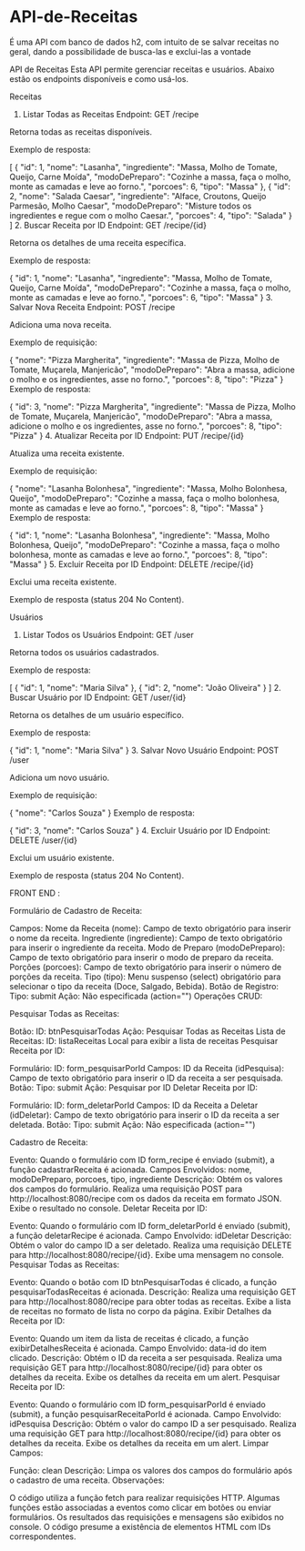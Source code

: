 # API-de-Receitas
É uma API com banco de dados h2, com intuito de se salvar receitas no geral, dando a possibilidade de busca-las e exclui-las a vontade

API de Receitas
Esta API permite gerenciar receitas e usuários. Abaixo estão os endpoints disponíveis e como usá-los.

Receitas
1. Listar Todas as Receitas
Endpoint: GET /recipe

Retorna todas as receitas disponíveis.

Exemplo de resposta:


[
  {
    "id": 1,
    "nome": "Lasanha",
    "ingrediente": "Massa, Molho de Tomate, Queijo, Carne Moída",
    "modoDePreparo": "Cozinhe a massa, faça o molho, monte as camadas e leve ao forno.",
    "porcoes": 6,
    "tipo": "Massa"
  },
  {
    "id": 2,
    "nome": "Salada Caesar",
    "ingrediente": "Alface, Croutons, Queijo Parmesão, Molho Caesar",
    "modoDePreparo": "Misture todos os ingredientes e regue com o molho Caesar.",
    "porcoes": 4,
    "tipo": "Salada"
  }
]
2. Buscar Receita por ID
Endpoint: GET /recipe/{id}

Retorna os detalhes de uma receita específica.

Exemplo de resposta:


{
  "id": 1,
  "nome": "Lasanha",
  "ingrediente": "Massa, Molho de Tomate, Queijo, Carne Moída",
  "modoDePreparo": "Cozinhe a massa, faça o molho, monte as camadas e leve ao forno.",
  "porcoes": 6,
  "tipo": "Massa"
}
3. Salvar Nova Receita
Endpoint: POST /recipe

Adiciona uma nova receita.

Exemplo de requisição:


{
  "nome": "Pizza Margherita",
  "ingrediente": "Massa de Pizza, Molho de Tomate, Muçarela, Manjericão",
  "modoDePreparo": "Abra a massa, adicione o molho e os ingredientes, asse no forno.",
  "porcoes": 8,
  "tipo": "Pizza"
}
Exemplo de resposta:


{
  "id": 3,
  "nome": "Pizza Margherita",
  "ingrediente": "Massa de Pizza, Molho de Tomate, Muçarela, Manjericão",
  "modoDePreparo": "Abra a massa, adicione o molho e os ingredientes, asse no forno.",
  "porcoes": 8,
  "tipo": "Pizza"
}
4. Atualizar Receita por ID
Endpoint: PUT /recipe/{id}

Atualiza uma receita existente.

Exemplo de requisição:

{
  "nome": "Lasanha Bolonhesa",
  "ingrediente": "Massa, Molho Bolonhesa, Queijo",
  "modoDePreparo": "Cozinhe a massa, faça o molho bolonhesa, monte as camadas e leve ao forno.",
  "porcoes": 8,
  "tipo": "Massa"
}
Exemplo de resposta:


{
  "id": 1,
  "nome": "Lasanha Bolonhesa",
  "ingrediente": "Massa, Molho Bolonhesa, Queijo",
  "modoDePreparo": "Cozinhe a massa, faça o molho bolonhesa, monte as camadas e leve ao forno.",
  "porcoes": 8,
  "tipo": "Massa"
}
5. Excluir Receita por ID
Endpoint: DELETE /recipe/{id}

Exclui uma receita existente.

Exemplo de resposta (status 204 No Content).

Usuários
1. Listar Todos os Usuários
Endpoint: GET /user

Retorna todos os usuários cadastrados.

Exemplo de resposta:


[
  {
    "id": 1,
    "nome": "Maria Silva"
  },
  {
    "id": 2,
    "nome": "João Oliveira"
  }
]
2. Buscar Usuário por ID
Endpoint: GET /user/{id}

Retorna os detalhes de um usuário específico.

Exemplo de resposta:


{
  "id": 1,
  "nome": "Maria Silva"
}
3. Salvar Novo Usuário
Endpoint: POST /user

Adiciona um novo usuário.

Exemplo de requisição:


{
  "nome": "Carlos Souza"
}
Exemplo de resposta:


{
  "id": 3,
  "nome": "Carlos Souza"
}
4. Excluir Usuário por ID
Endpoint: DELETE /user/{id}

Exclui um usuário existente.

Exemplo de resposta (status 204 No Content).






FRONT END :

Formulário de Cadastro de Receita:

Campos:
Nome da Receita (nome): Campo de texto obrigatório para inserir o nome da receita.
Ingrediente (ingrediente): Campo de texto obrigatório para inserir o ingrediente da receita.
Modo de Preparo (modoDePreparo): Campo de texto obrigatório para inserir o modo de preparo da receita.
Porções (porcoes): Campo de texto obrigatório para inserir o número de porções da receita.
Tipo (tipo): Menu suspenso (select) obrigatório para selecionar o tipo da receita (Doce, Salgado, Bebida).
Botão de Registro:
Tipo: submit
Ação: Não especificada (action="")
Operações CRUD:

Pesquisar Todas as Receitas:

Botão:
ID: btnPesquisarTodas
Ação: Pesquisar Todas as Receitas
Lista de Receitas:
ID: listaReceitas
Local para exibir a lista de receitas
Pesquisar Receita por ID:

Formulário:
ID: form_pesquisarPorId
Campos:
ID da Receita (idPesquisa): Campo de texto obrigatório para inserir o ID da receita a ser pesquisada.
Botão:
Tipo: submit
Ação: Pesquisar por ID
Deletar Receita por ID:

Formulário:
ID: form_deletarPorId
Campos:
ID da Receita a Deletar (idDeletar): Campo de texto obrigatório para inserir o ID da receita a ser deletada.
Botão:
Tipo: submit
Ação: Não especificada (action="")


Cadastro de Receita:

Evento: Quando o formulário com ID form_recipe é enviado (submit), a função cadastrarReceita é acionada.
Campos Envolvidos:
nome, modoDePreparo, porcoes, tipo, ingrediente
Descrição:
Obtém os valores dos campos do formulário.
Realiza uma requisição POST para http://localhost:8080/recipe com os dados da receita em formato JSON.
Exibe o resultado no console.
Deletar Receita por ID:

Evento: Quando o formulário com ID form_deletarPorId é enviado (submit), a função deletarRecipe é acionada.
Campo Envolvido:
idDeletar
Descrição:
Obtém o valor do campo ID a ser deletado.
Realiza uma requisição DELETE para http://localhost:8080/recipe/{id}.
Exibe uma mensagem no console.
Pesquisar Todas as Receitas:

Evento: Quando o botão com ID btnPesquisarTodas é clicado, a função pesquisarTodasReceitas é acionada.
Descrição:
Realiza uma requisição GET para http://localhost:8080/recipe para obter todas as receitas.
Exibe a lista de receitas no formato de lista no corpo da página.
Exibir Detalhes da Receita por ID:

Evento: Quando um item da lista de receitas é clicado, a função exibirDetalhesReceita é acionada.
Campo Envolvido:
data-id do item clicado.
Descrição:
Obtém o ID da receita a ser pesquisada.
Realiza uma requisição GET para http://localhost:8080/recipe/{id} para obter os detalhes da receita.
Exibe os detalhes da receita em um alert.
Pesquisar Receita por ID:

Evento: Quando o formulário com ID form_pesquisarPorId é enviado (submit), a função pesquisarReceitaPorId é acionada.
Campo Envolvido:
idPesquisa
Descrição:
Obtém o valor do campo ID a ser pesquisado.
Realiza uma requisição GET para http://localhost:8080/recipe/{id} para obter os detalhes da receita.
Exibe os detalhes da receita em um alert.
Limpar Campos:

Função: clean
Descrição:
Limpa os valores dos campos do formulário após o cadastro de uma receita.
Observações:

O código utiliza a função fetch para realizar requisições HTTP.
Algumas funções estão associadas a eventos como clicar em botões ou enviar formulários.
Os resultados das requisições e mensagens são exibidos no console.
O código presume a existência de elementos HTML com IDs correspondentes.

